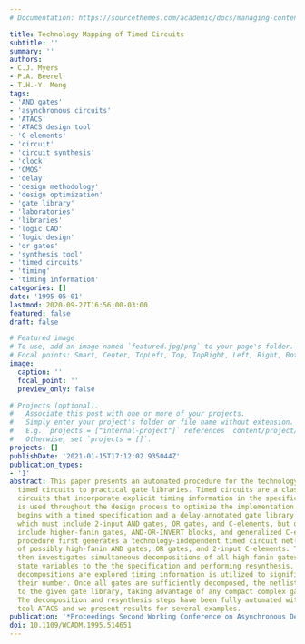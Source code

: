 ```yaml
---
# Documentation: https://sourcethemes.com/academic/docs/managing-content/

title: Technology Mapping of Timed Circuits
subtitle: ''
summary: ''
authors:
- C.J. Myers
- P.A. Beerel
- T.H.-Y. Meng
tags:
- 'AND gates'
- 'asynchronous circuits'
- 'ATACS'
- 'ATACS design tool'
- 'C-elements'
- 'circuit'
- 'circuit synthesis'
- 'clock'
- 'CMOS'
- 'delay'
- 'design methodology'
- 'design optimization'
- 'gate library'
- 'laboratories'
- 'libraries'
- 'logic CAD'
- 'logic design'
- 'or gates'
- 'synthesis tool'
- 'timed circuits'
- 'timing'
- 'timing information'
categories: []
date: '1995-05-01'
lastmod: 2020-09-27T16:56:00-03:00
featured: false
draft: false

# Featured image
# To use, add an image named `featured.jpg/png` to your page's folder.
# Focal points: Smart, Center, TopLeft, Top, TopRight, Left, Right, BottomLeft, Bottom, BottomRight.
image:
  caption: ''
  focal_point: ''
  preview_only: false

# Projects (optional).
#   Associate this post with one or more of your projects.
#   Simply enter your project's folder or file name without extension.
#   E.g. `projects = ["internal-project"]` references `content/project/deep-learning/index.md`.
#   Otherwise, set `projects = []`.
projects: []
publishDate: '2021-01-15T17:12:02.935044Z'
publication_types:
- '1'
abstract: This paper presents an automated procedure for the technology mapping of
  timed circuits to practical gate libraries. Timed circuits are a class of asynchronous
  circuits that incorporate explicit timing information in the specification which
  is used throughout the design process to optimize the implementation. Our procedure
  begins with a timed specification and a delay-annotated gate library description
  which must include 2-input AND gates, OR gates, and C-elements, but optionally can
  include higher-fanin gates, AND-OR-INVERT blocks, and generalized C-elements. Our
  procedure first generates a technology-independent timed circuit netlist composed
  of possibly high-fanin AND gates, OR gates, and 2-input C-elements. The procedure
  then investigates simultaneous decompositions of all high-fanin gates by adding
  state variables to the the specification and performing resynthesis. Although multiple
  decompositions are explored timing information is utilized to significantly reduce
  their number. Once all gates are sufficiently decomposed, the netlist can be mapped
  to the given gate library, taking advantage of any compact complex gates available.
  The decomposition and resynthesis steps have been fully automated within the synthesis
  tool ATACS and we present results for several examples.
publication: '*Proceedings Second Working Conference on Asynchronous Design Methodologies*'
doi: 10.1109/WCADM.1995.514651
---
```

